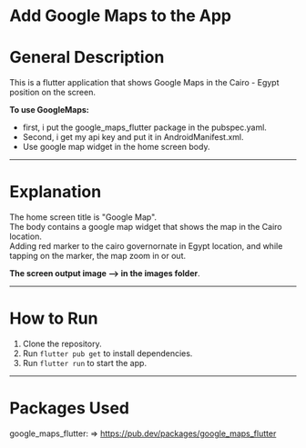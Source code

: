 # Add Google Maps to the App

# General Description

This is a flutter application that shows Google Maps in the Cairo - Egypt position on
the screen.

**To use GoogleMaps:**

- first, i put the google_maps_flutter package in the pubspec.yaml.
- Second, i get my api key and put it in AndroidManifest.xml.
- Use google map widget in the home screen body.
  
--------------------------------

# Explanation

The home screen title is "Google Map".                                                      
The body contains a google map widget that shows the map in the Cairo location.                                                                 
Adding red marker to the cairo governornate in Egypt location, and while tapping on the marker, the
map zoom in or out.             

**The screen output image --> in the images folder**.

----------------------

# How to Run

1. Clone the repository.
2. Run `flutter pub get` to install dependencies.
3. Run `flutter run` to start the app.

----------------------------

# Packages Used

google_maps_flutter: => https://pub.dev/packages/google_maps_flutter

